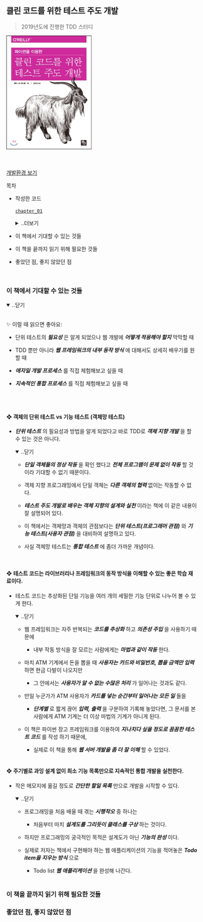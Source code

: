 ## 클린 코드를 위한 테스트 주도 개발

> 2019년도에 진행한 TDD 스터디

<img src="./clean_code.jpg" width="225" height="300">

<br/>
<br/>
<br/>

[개발환경 보기](https://portfolio-y0711.github.io/2018_tdd)

목차

* 작성한 코드

    [`chapter_01`](https://github.com/portfolio-y0711/2018_tdd/tree/chapter_01)

    <details><summary>..더보기 </summary>
    <br/>

    [`chapter_02`](https://github.com/portfolio-y0711/2018_tdd/tree/chapter_02)

    [`chapter_03`](https://github.com/portfolio-y0711/2018_tdd/tree/chapter_03)

    [`chapter_04`](https://github.com/portfolio-y0711/2018_tdd/tree/chapter_04)

    [`chapter_05`](https://github.com/portfolio-y0711/2018_tdd/tree/chapter_05)

    [`chapter_06`](https://github.com/portfolio-y0711/2018_tdd/tree/chapter_06)

    [`chapter_07`](https://github.com/portfolio-y0711/2018_tdd/tree/chapter_07)

    [`chapter_10`](https://github.com/portfolio-y0711/2018_tdd/tree/chapter_10)

    [`chapter_11`](https://github.com/portfolio-y0711/2018_tdd/tree/chapter_11)

    [`chapter_12`](https://github.com/portfolio-y0711/2018_tdd/tree/chapter_12)

    [`chapter_13`](https://github.com/portfolio-y0711/2018_tdd/tree/chapter_13)

    </details>

* 이 책에서 기대할 수 있는 것들

* 이 책을 끝까지 읽기 위해 필요한 것들

* 좋았던 점, 좋지 않았던 점


<br/>

### 이 책에서 기대할 수 있는 것들 

<!-- #region 1. 이 책에서 기대할 수 있는 것들 -->

<details open><summary>..닫기</summary>
<br/>

✨ 이럴 때 읽으면 좋아요:

* 단위 테스트의 **_필요성_** 은 알게 되었으나 웹 개발에 **_어떻게 적용해야 할지_** 막막할 때

* TDD 뿐만 아니라 **_웹 프레임워크의 내부 동작 방식_** 에 대해서도 상세히 배우기를 원할 때 

* **_애자일 개발 프로세스_** 를 직접 체험해보고 싶을 때 

* **_지속적인 통합 프로세스_** 를 직접 체험해보고 싶을 때 

<br/>
<br/>

#### ❖ 객체의 단위 테스트 vs 기능 테스트 (객체망 테스트)

* **_단위 테스트_** 의 필요성과 방법을 알게 되었다고 바로 TDD로 **_객체 지향 개발_** 을 할 수 있는 것은 아니다. 

    <details open><summary>..닫기</summary>

    * **_단일 객체들의 정상 작동_** 을 확인 했다고 **_전체 프로그램이 문제 없이 작동_** 할 것이라 기대할 수 없기 때문이다. 

    * 객체 지향 프로그래밍에서 단일 객체는 **_다른 객체의 협력_** 없이는 작동할 수 없다. 

    * **_테스트 주도 개발로 배우는 객체 지향의 설계와 실천_** 이라는 책에 이 같은 내용이 잘 설명되어 있다. 

    * 이 책에서는 객체망과 객체의 관점보다는 **_단위 테스트(프로그래머 관점)_** 와  **_기능 테스트(사용자 관점)_** 을 대비하여 설명하고 있다. 

    * 사실 객체망 테스트는 **_통합 테스트_** 에 좀더 가까운 개념이다. 

    <br/>
    </details>


#### ❖ 테스트 코드는 라이브러리나 프레임워크의 동작 방식을 이해할 수 있는 좋은 학습 재료이다. 

* 테스트 코드는 추상화된 단일 기능을 여러 개의 세밀한 기능 단위로 나누어 볼 수 있게 한다. 

    <details open><summary>..닫기</summary>

    * 웹 프레임워크는 자주 반복되는 **_코드를 추상화_** 하고 **_의존성 주입_** 을 사용하기 때문에

        * 내부 작동 방식을 잘 모르는 사람에게는 **_마법과 같이 작동_** 한다. 

    * 마치 ATM 기계에서 돈을 뽑을 때 **_사용자는 카드와 비밀번호, 뽑을 금액만 입력_** 하면 현금 다발이 나오지만 

        * 그 안에서는 **_사용자가 알 수 없는 수많은 처리_** 가 일어나는 것과도 같다. 

    * 만일 누군가가 ATM 사용자가 **_카드를 넣는 순간부터 일어나는 모든 일_** 들을 

        * **_단계별_** 로 짧게 끊어 **_입력, 출력_** 을 구분하여 기록해 놓았다면, 그 문서를 본 사람에게 ATM 기계는 더 이상 마법의 기계가 아니게 된다. 

    * 이 책은 파이썬 장고 프레임워크를 이용하여 **_지나치다 싶을 정도로 꼼꼼한 테스트 코드_** 를 작성 하기 때문에, 

        * 실제로 이 책을 통해 **_웹 서버 개발을 좀 더 잘 이해_** 할 수 있었다. 

    <br/>
    </details>


#### ❖ 주기별로 과잉 설계 없이 최소 기능 목록만으로 지속적인 통합 개발을 실천한다. 

* 작은 메모지에 옮길 정도로 **_간단한 할일 목록_** 만으로 개발을 시작할 수 있다. 

    <details open><summary>..닫기</summary>

    * 프로그래밍을 처음 배울 때 겪는 **_시행착오_**  중 하나는 

        * 처음부터 마치 **_설계도를 그리듯이 클래스를 구상_** 하는 것이다. 

    * 하지만 프로그래밍의 궁극적인 목적은 설계도가 아닌 **_기능의 완성_** 이다. 

    * 실제로 저자는 책에서 구현해야 하는 웹 애플리케이션의 기능을 적어놓은 **_Todo item을 지우는 방식_** 으로 

        * Todo list **_웹 애플리케이션_** 을 완성해 나간다. 

    <br/>
    </details>


</details>


<!-- #endregion 1. 이 책에서 기대할 수 있는 것들 -->


### 이 책을 끝까지 읽기 위해 필요한 것들  

<!-- #region 2. 이 책을 끝까지 읽기 위해 필요한 것들 -->

<!--  

<details open><summary>..닫기</summary>
<br/>

✨ 이 정도는 미리 알고 있고 준비해야 해요:

* 자바 코드를 어느 정도 능숙하게 작성할 줄 알고, **_쓰레드를 이용한 비동기 프로그래밍_** 에 대해 이해하고 있어야 한다. 

* XMPP 서버를 설치하고 구성할 수 있을 정도의 **_오픈소스 소프트웨어 설치 경험_** 이 필요합니다. 

* 스쳐 지나갈 수 있는 저자의 짧막한 조언에 대해서도 그 **_의미를 서로 묻고 토론할 수 있는 경험 많은 선배나 동료 개발자_** 가 필요합니다. 

<br/>
</details>

#### ❖ 테스트 러너와 쓰레드 프로그래밍 

* **_단위 테스트_** 의 필요성과 방법을 알게 되었다고 바로 TDD로 **_객체 지향 개발_** 을 할 수 있는 것은 아니다. 

    <details open><summary>..닫기</summary>

    * **_단일 객체들의 정상 작동_** 을 확인 했다고 **_전체 프로그램이 문제 없이 작동_** 할 것이라 기대할 수 없기 때문이다. 

    * 객체 지향 프로그래밍에서 단일 객체는 **_다른 객체의 협력_** 없이는 작동할 수 없다. (끄덕.. 그것이 객체 지향이니까..)

    * 단일 객체의 작동 보다 더 중요한 것은 **_객체 사이의 통신_** 이다. 

    * 책에서는 객체 지향 개발에 필요한 **_객체망 테스트를 강조_** 한다. 

    <br/>
    </details>

#### ❖ 테스팅 도구 사용 경험 

* **_단위 테스트_** 의 필요성과 방법을 알게 되었다고 바로 TDD로 **_객체 지향 개발_** 을 할 수 있는 것은 아니다. 

    <details open><summary>..닫기</summary>

    * **_단일 객체들의 정상 작동_** 을 확인 했다고 **_전체 프로그램이 문제 없이 작동_** 할 것이라 기대할 수 없기 때문이다. 

    * **_단일 객체들의 정상 작동_** 을 확인 했다고 **_전체 프로그램이 문제 없이 작동_** 할 것이라 기대할 수 없기 때문이다. 

    <br/>
    </details>

#### ❖ 객체 디자인 패턴에 대한 약간의 지식

* **_단위 테스트_** 의 필요성과 방법을 알게 되었다고 바로 TDD로 **_객체 지향 개발_** 을 할 수 있는 것은 아니다. 

    <details open><summary>..닫기</summary>

    * **_단일 객체들의 정상 작동_** 을 확인 했다고 **_전체 프로그램이 문제 없이 작동_** 할 것이라 기대할 수 없기 때문이다. 

    * **_단일 객체들의 정상 작동_** 을 확인 했다고 **_전체 프로그램이 문제 없이 작동_** 할 것이라 기대할 수 없기 때문이다. 

    <br/>
    </details>

#### ❖ XMPP서버 설치는 어렵지 않지만 자료가 많지는 않다. 

* **_단위 테스트_** 의 필요성과 방법을 알게 되었다고 바로 TDD로 **_객체 지향 개발_** 을 할 수 있는 것은 아니다. 

    <details open><summary>..닫기</summary>

    * **_단일 객체들의 정상 작동_** 을 확인 했다고 **_전체 프로그램이 문제 없이 작동_** 할 것이라 기대할 수 없기 때문이다. 

    * **_단일 객체들의 정상 작동_** 을 확인 했다고 **_전체 프로그램이 문제 없이 작동_** 할 것이라 기대할 수 없기 때문이다. 

    <br/>
    </details>

#### ❖ 많이 대화하고 생각해보는 만큼 배울 수 있어요 

* **_단위 테스트_** 의 필요성과 방법을 알게 되었다고 바로 TDD로 **_객체 지향 개발_** 을 할 수 있는 것은 아니다. 

    <details open><summary>..닫기</summary>

    * **_단일 객체들의 정상 작동_** 을 확인 했다고 **_전체 프로그램이 문제 없이 작동_** 할 것이라 기대할 수 없기 때문이다. 

    * **_단일 객체들의 정상 작동_** 을 확인 했다고 **_전체 프로그램이 문제 없이 작동_** 할 것이라 기대할 수 없기 때문이다. 

    <br/>
    </details>
-->

<!-- #endregion 2. 이 책을 끝까지 읽기 위해 필요한 것들 -->

### 좋았던 점, 좋지 않았던 점

<!-- #region 3. 좋았던 점, 좋지 않았던 점 -->
<!-- 

<details open><summary>..닫기</summary>
<br/>

✨ 이 책은 이런 점이 참 좋았어요:

* 좋은 테스트를 작성하는 방법 뿐만 아니라 좋은 객체 지향 설계에 대해서도 알려주는 점이 좋았습니다. 

* 떠먹여 주는 스타일이 아닌 대신 많은 내용을 함축적으로 담고 있습니다. 

* 경매 스나이퍼라는 흥미로운 주제로 프로그램을 작성해서 좋았습니다. 

<br/>
</details>

#### ❖ 좋은 객체 지향 설계는 작하기 쉬운 테스트를 작성하게 해준다.

* **_단위 테스트_** 의 필요성과 방법을 알게 되었다고 바로 TDD로 **_객체 지향 개발_** 을 할 수 있는 것은 아니다. 

    <details open><summary>..닫기</summary>

    * **_단일 객체들의 정상 작동_** 을 확인 했다고 **_전체 프로그램이 문제 없이 작동_** 할 것이라 기대할 수 없기 때문이다. 

    * 객체 지향 프로그래밍에서 단일 객체는 **_다른 객체의 협력_** 없이는 작동할 수 없다. (끄덕.. 그것이 객체 지향이니까..)

    * 단일 객체의 작동 보다 더 중요한 것은 **_객체 사이의 통신_** 이다. 

    * 책에서는 객체 지향 개발에 필요한 **_객체망 테스트를 강조_** 한다. 

    <br/>
    </details>

#### ❖ 책 두께에 비해 밀도있는 내용이 함축적으로 담겨 있습니다. 

* **_단위 테스트_** 의 필요성과 방법을 알게 되었다고 바로 TDD로 **_객체 지향 개발_** 을 할 수 있는 것은 아니다. 

    <details open><summary>..닫기</summary>

    * **_단일 객체들의 정상 작동_** 을 확인 했다고 **_전체 프로그램이 문제 없이 작동_** 할 것이라 기대할 수 없기 때문이다. 

    * **_단일 객체들의 정상 작동_** 을 확인 했다고 **_전체 프로그램이 문제 없이 작동_** 할 것이라 기대할 수 없기 때문이다. 

    <br/>
    </details>

#### ❖ 객체 디자인 패턴에 대한 약간의 지식

* **_단위 테스트_** 의 필요성과 방법을 알게 되었다고 바로 TDD로 **_객체 지향 개발_** 을 할 수 있는 것은 아니다. 

    <details open><summary>..닫기</summary>

    * **_단일 객체들의 정상 작동_** 을 확인 했다고 **_전체 프로그램이 문제 없이 작동_** 할 것이라 기대할 수 없기 때문이다. 

    * **_단일 객체들의 정상 작동_** 을 확인 했다고 **_전체 프로그램이 문제 없이 작동_** 할 것이라 기대할 수 없기 때문이다. 

    <br/>
    </details>

#### ❖ XMPP서버 설치는 어렵지 않지만 자료가 많지는 않다. 

* **_단위 테스트_** 의 필요성과 방법을 알게 되었다고 바로 TDD로 **_객체 지향 개발_** 을 할 수 있는 것은 아니다. 

    <details open><summary>..닫기</summary>

    * **_단일 객체들의 정상 작동_** 을 확인 했다고 **_전체 프로그램이 문제 없이 작동_** 할 것이라 기대할 수 없기 때문이다. 

    * **_단일 객체들의 정상 작동_** 을 확인 했다고 **_전체 프로그램이 문제 없이 작동_** 할 것이라 기대할 수 없기 때문이다. 

    <br/>
    </details>

#### ❖ 많이 대화하고 생각해보는 만큼 배울 수 있어요 

* **_단위 테스트_** 의 필요성과 방법을 알게 되었다고 바로 TDD로 **_객체 지향 개발_** 을 할 수 있는 것은 아니다. 

    <details open><summary>..닫기</summary>

    * **_단일 객체들의 정상 작동_** 을 확인 했다고 **_전체 프로그램이 문제 없이 작동_** 할 것이라 기대할 수 없기 때문이다. 

    * **_단일 객체들의 정상 작동_** 을 확인 했다고 **_전체 프로그램이 문제 없이 작동_** 할 것이라 기대할 수 없기 때문이다. 

    <br/>
    </details>

✨ 이 책은 이런 점이 좀 아쉬웠어요:

* **_쓰레드를 이용한 비동기 프로그래밍_** 에 대해 이해하고 있어야 한다. 

* **_테스팅 도구_** 를 사용해 본적이 있고, **_테스트 더블 객체(stub, fake, mock, spy)_** 에 대해 대략적으로 알고 있어야 한다. 

* 콜백 리스너 알림 방식의 코드와 체이너블 메서드 코드를 보고 객체 구성을 상상할 수 있도록 어느 정도의 코드 독해력이 필요하다. 

* XMPP 서버를 설치하고 구성할 수 있을 정도의 **_오픈소스 소프트웨어 설치 경험_** 이 필요합니다. 

* 스쳐 지나갈 수 있는 저자의 짧막한 조언에 대해서도 그 **_의미를 서로 묻고 토론할 수 있는 경험 많은 선배나 동료 개발자_** 가 필요합니다. 

<br/>
</details>

#### ❖ 테스트 러너와 쓰레드 프로그래밍 

* **_단위 테스트_** 의 필요성과 방법을 알게 되었다고 바로 TDD로 **_객체 지향 개발_** 을 할 수 있는 것은 아니다. 

    <details open><summary>..닫기</summary>

    * **_단일 객체들의 정상 작동_** 을 확인 했다고 **_전체 프로그램이 문제 없이 작동_** 할 것이라 기대할 수 없기 때문이다. 

    * 객체 지향 프로그래밍에서 단일 객체는 **_다른 객체의 협력_** 없이는 작동할 수 없다. (끄덕.. 그것이 객체 지향이니까..)

    * 단일 객체의 작동 보다 더 중요한 것은 **_객체 사이의 통신_** 이다. 

    * 책에서는 객체 지향 개발에 필요한 **_객체망 테스트를 강조_** 한다. 

    <br/>
    </details>

#### ❖ 테스팅 도구 사용 경험 

* **_단위 테스트_** 의 필요성과 방법을 알게 되었다고 바로 TDD로 **_객체 지향 개발_** 을 할 수 있는 것은 아니다. 

    <details open><summary>..닫기</summary>

    * **_단일 객체들의 정상 작동_** 을 확인 했다고 **_전체 프로그램이 문제 없이 작동_** 할 것이라 기대할 수 없기 때문이다. 

    * **_단일 객체들의 정상 작동_** 을 확인 했다고 **_전체 프로그램이 문제 없이 작동_** 할 것이라 기대할 수 없기 때문이다. 

    <br/>
    </details>

#### ❖ 객체 디자인 패턴에 대한 약간의 지식

* **_단위 테스트_** 의 필요성과 방법을 알게 되었다고 바로 TDD로 **_객체 지향 개발_** 을 할 수 있는 것은 아니다. 

    <details open><summary>..닫기</summary>

    * **_단일 객체들의 정상 작동_** 을 확인 했다고 **_전체 프로그램이 문제 없이 작동_** 할 것이라 기대할 수 없기 때문이다. 

    * **_단일 객체들의 정상 작동_** 을 확인 했다고 **_전체 프로그램이 문제 없이 작동_** 할 것이라 기대할 수 없기 때문이다. 

    <br/>
    </details>

#### ❖ XMPP서버 설치는 어렵지 않지만 자료가 많지는 않다. 

* **_단위 테스트_** 의 필요성과 방법을 알게 되었다고 바로 TDD로 **_객체 지향 개발_** 을 할 수 있는 것은 아니다. 

    <details open><summary>..닫기</summary>

    * **_단일 객체들의 정상 작동_** 을 확인 했다고 **_전체 프로그램이 문제 없이 작동_** 할 것이라 기대할 수 없기 때문이다. 

    * **_단일 객체들의 정상 작동_** 을 확인 했다고 **_전체 프로그램이 문제 없이 작동_** 할 것이라 기대할 수 없기 때문이다. 

    <br/>
    </details>

#### ❖ 많이 대화하고 생각해보는 만큼 배울 수 있어요 

* **_단위 테스트_** 의 필요성과 방법을 알게 되었다고 바로 TDD로 **_객체 지향 개발_** 을 할 수 있는 것은 아니다. 

    <details open><summary>..닫기</summary>

    * **_단일 객체들의 정상 작동_** 을 확인 했다고 **_전체 프로그램이 문제 없이 작동_** 할 것이라 기대할 수 없기 때문이다. 

    * **_단일 객체들의 정상 작동_** 을 확인 했다고 **_전체 프로그램이 문제 없이 작동_** 할 것이라 기대할 수 없기 때문이다. 

    <br/>
    </details>
-->

<!-- #endregion 3. 좋았던 점, 좋지 않았던 점 -->